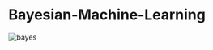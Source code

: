 # Bayesian-Machine-Learning

![bayes](https://user-images.githubusercontent.com/7158671/33590638-6e6ec7b4-d989-11e7-8eea-544529496284.jpeg)
